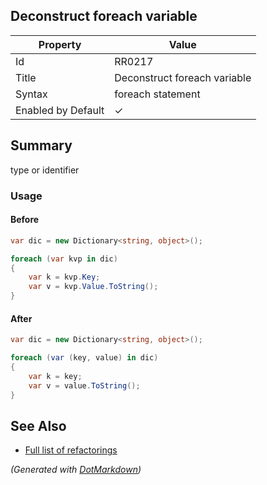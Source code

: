 ## Deconstruct foreach variable

| Property           | Value                        |
| ------------------ | ---------------------------- |
| Id                 | RR0217                       |
| Title              | Deconstruct foreach variable |
| Syntax             | foreach statement            |
| Enabled by Default | &#x2713;                     |

## Summary

type or identifier

### Usage

#### Before

```csharp
var dic = new Dictionary<string, object>();

foreach (var kvp in dic)
{
    var k = kvp.Key;
    var v = kvp.Value.ToString();
}
```

#### After

```csharp
var dic = new Dictionary<string, object>();

foreach (var (key, value) in dic)
{
    var k = key;
    var v = value.ToString();
}
```

## See Also

* [Full list of refactorings](Refactorings.md)


*\(Generated with [DotMarkdown](http://github.com/JosefPihrt/DotMarkdown)\)*